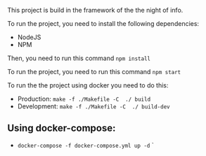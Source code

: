 This project is build in the framework of the the night of info.

To run the project, you need to install the following dependencies:
- NodeJS
- NPM

Then, you need to run this command
`npm install`

To run the project, you need to run this command
`npm start`

To run the the project using docker you need to do this:
- Production: `make -f ./Makefile -C  ./ build`
- Development: `make -f ./Makefile -C  ./ build-dev`

## Using docker-compose:
- `docker-compose -f docker-compose.yml up -d`
  `

